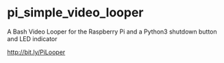 # pi_simple_video_looper
A Bash Video Looper for the Raspberry Pi and a Python3 shutdown button and LED indicator

http://bit.ly/PiLooper
